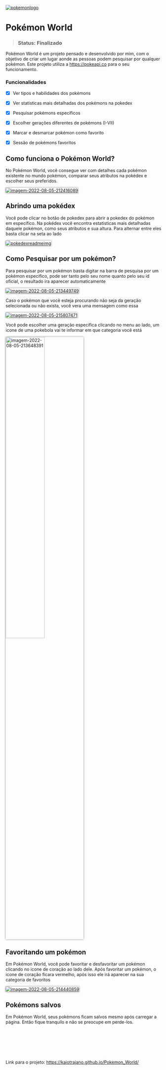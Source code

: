 
<a href="https://ibb.co/H22gmq2"><img src="https://i.ibb.co/266KXd6/pokemonlogo.png" alt="pokemonlogo" border="0"></a>

<h1>Pokémon World</h1>

<blockquote><h3>Status: Finalizado</h3></blockquote>

Pokémon World é um projeto pensado e desenvolvido por mim, com o objetivo de criar um lugar aonde as pessoas podem pesquisar por qualquer pokémon. Este projeto utiliza a https://pokeapi.co para o seu funcionamento.

### Funcionalidades

- [x] Ver tipos e habilidades dos pokémons
- [x] Ver statisticas mais detalhadas dos pokémons na pokedex
- [x] Pesquisar pokémons específicos
- [x] Escolher gerações diferentes de pokémons (I-VII)
- [x] Marcar e desmarcar pokémon como favorito
- [x] Sessão de pokémons favoritos


<h2>Como funciona o Pokémon World?</h2>

<p>No Pokémon World, você consegue ver com detalhes cada pokémon existente no mundo pokémon, comparar seus atributos na pokédex e escolher seus preferidos.</p>

<a href="https://ibb.co/Gxk4Jzz"><img style="box-shadow: 0px 0px 5px grey" src="https://i.ibb.co/7YVdzss/imagem-2022-08-05-212416089.png" alt="imagem-2022-08-05-212416089" border="0"></a>

<h2>Abrindo uma pokédex</h2>

<p>Você pode clicar no botão de pokedex para abrir a pokedex do pokémon em específico. Na pokédex você encontra estatisticas mais detalhadas daquele pokémon, como seus atributos e sua altura. Para alternar entre eles basta clicar na seta ao lado</p>

<a href="https://ibb.co/By25Pxf"><img style="box-shadow: 0px 0px 5px grey" src="https://i.ibb.co/Jvjwd4c/pokedexreadmeimg.png" alt="pokedexreadmeimg" border="0"></a>

  
 <h2>Como Pesquisar por um pokémon?</h2>
 
<p> Para pesquisar por um pokémon basta digitar na barra de pesquisa por um pokémon especifico, pode ser tanto pelo seu nome quanto pelo seu id oficial, o resultado ira aparecer automaticamente</p>

<a href="https://ibb.co/GMfVBTD"><img style="box-shadow: 0px 0px 5px grey" src="https://i.ibb.co/xgKMPHb/imagem-2022-08-05-213449749.png" alt="imagem-2022-08-05-213449749" border="0"></a>

<p> Caso o pokémon que você esteja procurando não seja da geração selecionada ou não exista, você vera uma mensagem como essa</p>

<a href="https://ibb.co/3RbHp6m"><img style="box-shadow: 0px 0px 5px grey" src="https://i.ibb.co/8YwVrvg/imagem-2022-08-05-215807471.png" alt="imagem-2022-08-05-215807471" border="0"></a>


<p> Você pode escolher uma geração específica clicando no menu ao lado, um icone de uma pokebola vai te informar em que categoria você está</p>

<a href="https://imgbb.com/"><img style=" width: 50%; margin: auto; box-shadow: 0px 0px 5px grey" src="https://i.ibb.co/Wt7vXpq/imagem-2022-08-05-213648391.png" alt="imagem-2022-08-05-213648391" border="0"></a>

<h2>Favoritando um pokémon</h2>

<p>Em Pokémon World, você pode favoritar e desfavoritar um pokémon clicando no icone de coração ao lado dele. Após favoritar um pokémon, o icone de coração ficara vermelho, após isso ele irá aparecer na sua categoria de favoritos</p>

<a href="https://ibb.co/b5btmVH"><img style="box-shadow: 0px 0px 5px grey" src="https://i.ibb.co/HThZ4yN/imagem-2022-08-05-214440859.png" alt="imagem-2022-08-05-214440859" border="0"></a>

<h2 >Pokémons salvos</h2>

<p>Em Pokémon World, seus pokémons ficam salvos mesmo após carregar a página. Então fique tranquilo e não se preocupe em perde-los.</p>

<br><br><br><br><br>

Link para o projeto: https://kaiotrajano.github.io/Pokemon_World/


  
